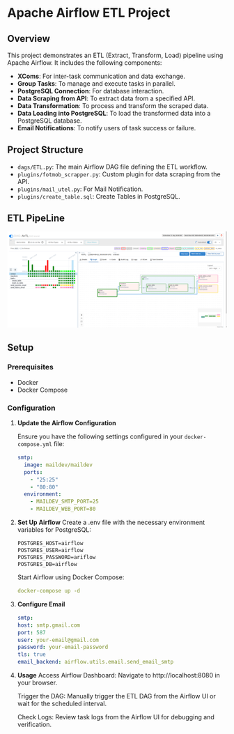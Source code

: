 # Apache Airflow ETL Project

## Overview

This project demonstrates an ETL (Extract, Transform, Load) pipeline using Apache Airflow. It includes the following components:

- **XComs**: For inter-task communication and data exchange.
- **Group Tasks**: To manage and execute tasks in parallel.
- **PostgreSQL Connection**: For database interaction.
- **Data Scraping from API**: To extract data from a specified API.
- **Data Transformation**: To process and transform the scraped data.
- **Data Loading into PostgreSQL**: To load the transformed data into a PostgreSQL database.
- **Email Notifications**: To notify users of task success or failure.

## Project Structure

- `dags/ETL.py`: The main Airflow DAG file defining the ETL workflow.
- `plugins/fotmob_scrapper.py`: Custom plugin for data scraping from the API.
- `plugins/mail_utel.py`: For Mail Notification.
- `plugins/create_table.sql`: Create Tables in PostgreSQL.

## ETL PipeLine

![pipeline image](assets/piepline.png)



## Setup

### Prerequisites

- Docker
- Docker Compose

### Configuration

1. **Update the Airflow Configuration**

   Ensure you have the following settings configured in your `docker-compose.yml` file:

   ```yaml
   smtp:
     image: maildev/maildev
     ports:
       - "25:25"
       - "80:80"
     environment:
       - MAILDEV_SMTP_PORT=25
       - MAILDEV_WEB_PORT=80
2. **Set Up Airflow**
    Create a .env file with the necessary environment variables for PostgreSQL:
    ```.env
    POSTGRES_HOST=airflow
    POSTGRES_USER=airflow
    POSTGRES_PASSWORD=ariflow
    POSTGRES_DB=airflow

    ```
    Start Airflow using Docker Compose:
    ```yaml
    docker-compose up -d
    ```

3. **Configure Email**

    ```yaml
    smtp:
    host: smtp.gmail.com
    port: 587
    user: your-email@gmail.com
    password: your-email-password
    tls: true
    email_backend: airflow.utils.email.send_email_smtp
    ```

4. **Usage**
    Access Airflow Dashboard: Navigate to http://localhost:8080 in your browser.

    Trigger the DAG: Manually trigger the ETL DAG from the Airflow UI or wait for the scheduled interval.
    
    Check Logs: Review task logs from the Airflow UI for debugging and verification.

